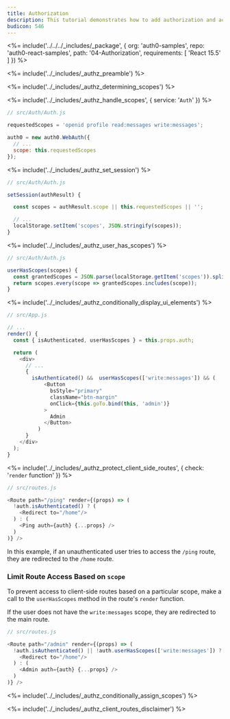```yaml
---
title: Authorization
description: This tutorial demonstrates how to add authorization and access control to your application
budicon: 546
---
```


<%= include('../../../_includes/_package', {
  org: 'auth0-samples',
  repo: 'auth0-react-samples',
  path: '04-Authorization',
  requirements: [
    'React 15.5'
  ]
}) %>

<%= include('../_includes/_authz_preamble') %>

<%= include('../_includes/_authz_determining_scopes') %>

<%= include('../_includes/_authz_handle_scopes', { service: '`Auth`' }) %>

```js
// src/Auth/Auth.js

requestedScopes = 'openid profile read:messages write:messages';

auth0 = new auth0.WebAuth({
  // ...
  scope: this.requestedScopes
});
``` 

<%= include('../_includes/_authz_set_session') %>

```js
// src/Auth/Auth.js

setSession(authResult) {

  const scopes = authResult.scope || this.requestedScopes || '';

  // ...
  localStorage.setItem('scopes', JSON.stringify(scopes));
}
```

<%= include('../_includes/_authz_user_has_scopes') %>

```js
// src/Auth/Auth.js

userHasScopes(scopes) {
  const grantedScopes = JSON.parse(localStorage.getItem('scopes')).split(' ');
  return scopes.every(scope => grantedScopes.includes(scope));
}
```

<%= include('../_includes/_authz_conditionally_display_ui_elements') %>

```js
// src/App.js

// ...
render() {
  const { isAuthenticated, userHasScopes } = this.props.auth;

  return (
    <div>
      // ...
      {
        isAuthenticated() &&  userHasScopes(['write:messages']) && (
            <Button
              bsStyle="primary"
              className="btn-margin"
              onClick={this.goTo.bind(this, 'admin')}
            >
              Admin
            </Button>
          )
      }
    </div>
  );
}
```

<%= include('../_includes/_authz_protect_client_side_routes', { check: '`render` function' }) %>

```js
// src/routes.js

<Route path="/ping" render={(props) => (
  !auth.isAuthenticated() ? (
    <Redirect to="/home"/>
  ) : (
    <Ping auth={auth} {...props} />
  )
)} />
```

In this example, if an unauthenticated user tries to access the `/ping` route, they are redirected to the `/home` route.

### Limit Route Access Based on `scope`

To prevent access to client-side routes based on a particular scope, make a call to the `userHasScopes` method in the route's `render` function.

If the user does not have the `write:messages` scope, they are redirected to the main route.

```js
// src/routes.js

<Route path="/admin" render={(props) => (
  !auth.isAuthenticated() || !auth.userHasScopes(['write:messages']) ? (
    <Redirect to="/home"/>
  ) : (
    <Admin auth={auth} {...props} />
  )
)} />
```

<%= include('../_includes/_authz_conditionally_assign_scopes') %>

<%= include('../_includes/_authz_client_routes_disclaimer') %>
